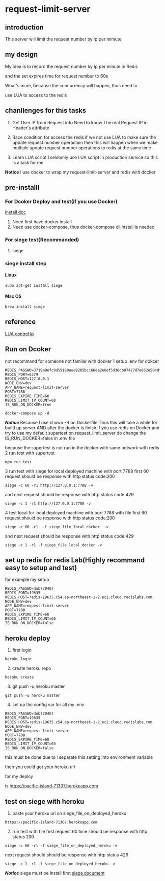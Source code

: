 # request-limit-server

## introduction

This server will limit the request number by ip per mimute 

## my design

My idea is to record the request number by ip per minute in Redis

and the set expires time for request number to  60s

What's more, because the concurrency will happen, thus need to 

use LUA to access to the redis

## chanllenges for this tasks 

1. Get User IP from Request info
Need to know The real Request IP in Header's attribute

2. Race condition for access the redis
if we not use LUA to make sure the update request number operaction
then this will happen when we make multiple update request number operations to redis at the same time

3. Learn LUA script
I seldomly use LUA script in production service so this is a task for me

**Notice**
I use docker to wrap my request-limit-server and redis with docker 
## pre-installl
### For Dcoker Deploy and test(if you use Docker)
[install doc](https://docs.docker.com/desktop/)
1. Need first have docker install
2. Need use docker-compose, thus docker-compose cli install is needed

### For siege test(Recommanded) 
1. siege
### siege install step
#### Linux
```shell=
sudo apt-get install siege
```
#### Mac OS
```shell=
brew install siege
```
## reference 
[LUA control ip](https://zhuanlan.zhihu.com/p/77484377)

## Run on Dcoker
not recommand for someone not familar with docker
1 setup .env for dokcer
```shell=
REDIS_PASSWD=3719a9efc9d55190eee8285bcc66ea2e0ef5d36db87427d7e862e504df435f0b
REDIS_PORT=6379
REDIS_HOST=127.0.0.1
NODE_ENV=dev
APP_NAME=request-limit-server
PORT=7788
REDIS_EXPIRE_TIME=60
REDIS_LIMIT_IP_COUNT=60
IS_RUN_ON_DOCKER=true
```
```shell=
docker-compose up -d
```
***Notice***
Because I use chown -R  on Dockerfile
Thus this will take a while for build up server
AND after the docker is finish
if you use redis on Docker and try to use  my default supertest on request_limit_server
do change the IS_RUN_DOCKER=false in .env file

because the supertest is not run in the docker with same network with redis
2 run test with supertest
```shell=
npm run test
```
3 run test with siege for local deployed machine with port 7788
first 60 request should be response with http status code:200
```shell=
siege -c 60 -r1 http://127.0.0.1:7788 -v
```
and next request should be response with http status code:429
```shell=
siege -c 1 -r1 http://127.0.0.1:7788 -v
```
4 test local for local deployed machine with port 7788 with file
first 60 request should be response with http status code:200
```shell=
siege -c 60 -r1  -f siege_file_local_docker  -v
```
and next request should be response with http status code:429
```shell=
siege -c 1 -r1 -f siege_file_local_docker -v
```
## set up redis for redis Lab(Highly recommand easy to setup and test)
for example my setup
```shell=
REDIS_PASSWD=dob770407
REDIS_PORT=19635
REDIS_HOST=redis-19635.c54.ap-northeast-1-2.ec2.cloud.redislabs.com
NODE_ENV=dev
APP_NAME=request-limit-server
PORT=7788
REDIS_EXPIRE_TIME=60
REDIS_LIMIT_IP_COUNT=60
IS_RUN_ON_DOCKER=false
```
## heroku deploy
1. first login
```shell=
heroku login
```
2. create heroku repo
```shell=
heroku create
```
3. git push -u heroku master
```shell=
git push -u heroku master
```
4. set up the  config var for all my .env
```shell=
REDIS_PASSWD=dob770407
REDIS_PORT=19635
REDIS_HOST=redis-19635.c54.ap-northeast-1-2.ec2.cloud.redislabs.com
NODE_ENV=dev
APP_NAME=request-limit-server
PORT=7788
REDIS_EXPIRE_TIME=60
REDIS_LIMIT_IP_COUNT=60
IS_RUN_ON_DOCKER=false
```
this must be done due to I separate this setting into environment variable

then you could got your heroku uri

for my deploy

is https://pacific-island-71307.herokuapp.com
## test on siege with heroku
1. paste your heroku uri on siege_file_on_deployed_heroku
```shell=
https://pacific-island-71307.herokuapp.com
```
2. run test with file
first request 60 time should be response with http status 200
```shell=
siege -c 60 -r1 -f siege_file_on_deployed_heroku -v
```
next request should should be response with http status 429
```shell=
siege -c 1 -r1 -f siege_file_on_deployed_heroku -v
```
***Notice***
siege must be install first
[siege document](https://github.com/JoeDog/siege) 